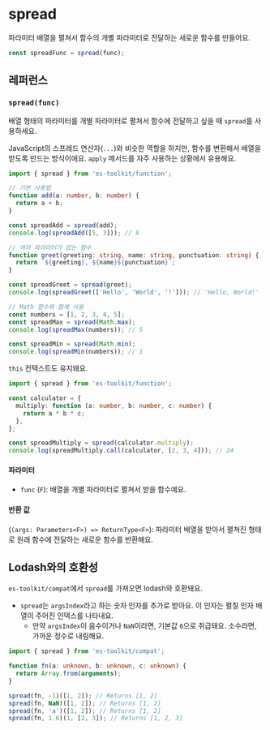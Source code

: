 # spread

파라미터 배열을 펼쳐서 함수의 개별 파라미터로 전달하는 새로운 함수를 만들어요.

```typescript
const spreadFunc = spread(func);
```

## 레퍼런스

### `spread(func)`

배열 형태의 파라미터를 개별 파라미터로 펼쳐서 함수에 전달하고 싶을 때 `spread`를 사용하세요.

JavaScript의 스프레드 연산자(`...`)와 비슷한 역할을 하지만, 함수를 변환해서 배열을 받도록 만드는 방식이에요. `apply` 메서드를 자주 사용하는 상황에서 유용해요.

```typescript
import { spread } from 'es-toolkit/function';

// 기본 사용법
function add(a: number, b: number) {
  return a + b;
}

const spreadAdd = spread(add);
console.log(spreadAdd([5, 3])); // 8

// 여러 파라미터가 있는 함수
function greet(greeting: string, name: string, punctuation: string) {
  return `${greeting}, ${name}${punctuation}`;
}

const spreadGreet = spread(greet);
console.log(spreadGreet(['Hello', 'World', '!'])); // 'Hello, World!'

// Math 함수와 함께 사용
const numbers = [1, 2, 3, 4, 5];
const spreadMax = spread(Math.max);
console.log(spreadMax(numbers)); // 5

const spreadMin = spread(Math.min);
console.log(spreadMin(numbers)); // 1
```

`this` 컨텍스트도 유지돼요.

```typescript
import { spread } from 'es-toolkit/function';

const calculator = {
  multiply: function (a: number, b: number, c: number) {
    return a * b * c;
  },
};

const spreadMultiply = spread(calculator.multiply);
console.log(spreadMultiply.call(calculator, [2, 3, 4])); // 24
```

#### 파라미터

- `func` (`F`): 배열을 개별 파라미터로 펼쳐서 받을 함수예요.

#### 반환 값

(`(args: Parameters<F>) => ReturnType<F>`): 파라미터 배열을 받아서 펼쳐진 형태로 원래 함수에 전달하는 새로운 함수를 반환해요.

## Lodash와의 호환성

`es-toolkit/compat`에서 `spread`를 가져오면 lodash와 호환돼요.

- `spread`는 `argsIndex`라고 하는 숫자 인자를 추가로 받아요. 이 인자는 펼칠 인자 배열이 주어진 인덱스를 나타내요.
  - 만약 `argsIndex`이 음수이거나 `NaN`이라면, 기본값 `0`으로 취급돼요. 소수라면, 가까운 정수로 내림해요.

```typescript
import { spread } from 'es-toolkit/compat';

function fn(a: unknown, b: unknown, c: unknown) {
  return Array.from(arguments);
}

spread(fn, -1)([1, 2]); // Returns [1, 2]
spread(fn, NaN)([1, 2]); // Returns [1, 2]
spread(fn, 'a')([1, 2]); // Returns [1, 2]
spread(fn, 1.6)(1, [2, 3]); // Returns [1, 2, 3]
```
